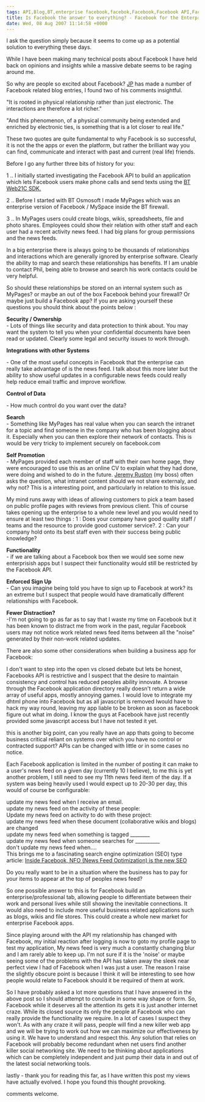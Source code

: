 ```yaml
---
tags: API,Blog,BT,enterprise facebook,facebok,Facebook,Facebook API,Facebook Application,facebook in the enterprise,fbml,Mash Up,mypages,Osmosoft,PHP,SimonMcManus,social networking,web20,WordPress
title: Is Facebook the answer to everything? - Facebook for the Enterprise?
date: Wed, 08 Aug 2007 11:14:58 +0000
---
```

I ask the question simply because it seems to come up as a potential solution to everything these days.  
  
While I have been making many technical posts about Facebook I have held back on opinions and insights while a massive debate seems to be raging around me.  
  
So why are people so excited about Facebook? [JP](http://confusedofcalcutta.com/ "JP") has made a number of Facebook related blog entries, I found two of his comments insightful.  
  
"It is rooted in physical relationship rather than just electronic. The interactions are therefore a lot richer."  
  
"And this phenomenon, of a physical community being extended and enriched by electronic ties, is something that is a lot closer to real life."  
  
These two quotes are quite fundamental to why Facebook is so successful, it is not the the apps or even the platform, but rather the brilliant way you can find, communicate and interact with past and current (real life) friends.  
  
Before I go any further three bits of history for you:  
  
1 .. I initially started investigating the Facebook API to build an application which lets Facebook users make phone calls and send texts using the [BT Web21C SDK.](http://web21C.bt.com "BT Web21C SDK")  
  
2 .. Before I started with BT Osmosoft I made MyPages which was an enterprise version of Facebook / MySpace inside the BT firewall.  
  
3 .. In MyPages users could create blogs, wikis, spreadsheets, file and photo shares. Employees could show their relation with other staff and each user had a recent activity news feed. I had big plans for group permissions and the news feeds.  
  
In a big enterprise there is always going to be thousands of relationships and interactions which are generally ignored by enterprise software. Clearly the ability to map and search these relationships has benefits. If I am unable to contact Phil, being able to browse and search his work contacts could be very helpful.  
  
So should these relationships be stored on an internal system such as MyPages? or maybe an out of the box Facebook behind your firewall? Or maybe just build a Facebook app? If you are asking yourself these questions you should think about the points below :  
  
**Security / Ownership**  
\- Lots of things like security and data protection to think about. You may want the system to tell you when your confidential documents have been read or updated. Clearly some legal and security issues to work through.  
  
**Integrations with other Systems**  
  
\- One of the most useful concepts in Facebook that the enterprise can really take advantage of is the news feed. I talk about this more later but the ability to show useful updates in a configurable news feeds could really help reduce email traffic and improve workflow.  
  
**Control of Data**  
  
\- How much control do you want over the data?  
  
**Search**  
\- Something like MyPages has real value when you can search the intranet for a topic and find someone in the company who has been blogging about it. Especially when you can then explore their network of contacts. This is would be very tricky to implement securely on facebook.com  
  
**Self Promotion**  
\- MyPages provided each member of staff with their own home page, they were encouraged to use this as an online CV to explain what they had done, were doing and wished to do in the future. [Jeremy Ruston](http://jermolene.wordpress.com/ "Jeremy Ruston") (my boss) often asks the question, what intranet content should we not share externaly, and why not? This is a interesting point, and particularly in relation to this issue.  
  
My mind runs away with ideas of allowing customers to pick a team based on public profile pages with reviews from previous client. This of course takes opening up the enterprise to a whole new level and you would need to ensure at least two things : 1 : Does your company have good quality staff / teams and the resource to provide good customer service?. 2 : Can your company hold onto its best staff even with their success being public knowledge?  
  
**Functionality**  
\- if we are talking about a Facebook box then we would see some new enterprisish apps but I suspect their functionality would still be restricted by the Facebook API.  
  
**Enforced Sign Up**  
\- Can you imagine being told you have to sign up to Facebook at work? its an extreme but I suspect that people would have dramatically different relationships with Facebook.  
  
**Fewer Distraction?**  
\-I'm not going to go as far as to say that I waste my time on Facebook but it has been known to distract me from work in the past, regular Facebook users may not notice work related news feed items between all the "noise" generated by their non-work related updates.  
  
There are also some other considerations when building a business app for Facebook:  
  
I don't want to step into the open vs closed debate but lets be honest, Facebooks API is restrictive and I suspect that the desire to maintain consistency and control has reduced peoples ability innovate. A browse through the Facebook application directory really doesn't return a wide array of useful apps, mostly annoying games. I would love to integrate my dhtml phone into Facebook but as all javascript is removed Iwould have to hack my way round, leaving my app liable to be broken as soon as facebook figure out what im doing. I know the guys at Facebook have just recently provided some javascript access but I have not tested it yet.  
  
this is another big point, can you really have an app thats going to become business critical reliant on systems over which you have no control or contracted support? APIs can be changed with little or in some cases no notice.  
  
Each Facebook application is limited in the number of posting it can make to a user's news feed on a given day (currently 10 I believe), to me this is yet another problem, I still need to see my 11th news feed item of the day. If a system was being heavily used I would expect up to 20-30 per day, this would of course be configurable:  
  
update my news feed when I receive an email.  
update my news feed on the activity of these people:  
Update my news feed on activity to do with these project:  
update my news feed when these document (collaborative wikis and blogs) are changed  
update my news feed when something is tagged \_\_\_\_\_\_\_\_  
update my news feed when someone searches for \_\_\_\_\_\_\_\_\_\_  
don't update my news feed when....  
This brings me to a fascinating search engine optimization (SEO) type article: [Inside Facebook, NFO (News Feed Optimization) is the new SEO](http://www.insidefacebook.com/2007/07/16/inside-facebook-nfo-is-the-new-seo/ "http://www.insidefacebook.com/2007/07/16/inside-facebook-nfo-is-the-new-seo/")  
  
Do you really want to be in a situation where the business has to pay for your items to appear at the top of peoples news feed?  
  
So one possible answer to this is for Facebook build an enterprise/professional tab, allowing people to differentiate between their work and personal lives while still showing the inevitable connections. It would also need to include more useful business related applications such as blogs, wikis and file stores. This could create a whole new market for enterprise Facebook apps.  
  
Since playing around with the API my relationship has changed with Facebook, my initial reaction after logging is now to goto my profile page to test my application, My news feed is very much a constantly changing blur and I am rarely able to keep up. I'm not sure if it is the 'noise' or maybe seeing some of the problems with the API has taken away the sleek near perfect view I had of Facebook when I was just a user. The reason I raise the slightly obscure point is because I think it will be interesting to see how people would relate to Facebook should it be required of them at work.  
  
So I have probably asked a lot more questions that I have answered in the above post so I should attempt to conclude in some way shape or form. So, Facebook while it deserves all the attention its gets it is just another internet craze. While its closed source its only the people at Facebook who can really provide the functionality we require. In a lot of cases I suspect they won't. As with any craze it will pass, people will find a new killer web app and we will be trying to work out how we can maximize our effectiveness by using it. We have to understand and respect this. Any solution that relies on Facebook will probably become redundant when net users find another killer social networking site. We need to be thinking about applications which can be completely independent and just pump their data in and out of the latest social networking tools.  
  
lastly - thank you for reading this far, as I have written this post my views have actually evolved. I hope you found this thought provoking.  
  
comments welcome.
